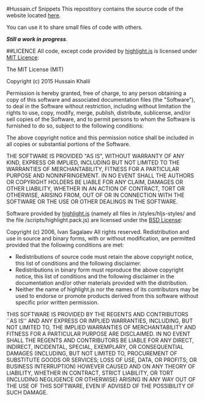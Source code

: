 #Hussain.cf Snippets
This repostitory contains the source code of the website located [here](https://uploads.hussain.cf/snippets/).

You can use it to share small files of code with others.

***Still a work in progress***.

##LICENCE
All code, except code provided by [highlight.js](https://hightlightjs.org) is licensed under [MIT Licence](http://opensource.org/licenses/MIT):

The MIT License (MIT)

Copyright (c) 2015 Hussain Khalil

Permission is hereby granted, free of charge, to any person obtaining a copy
of this software and associated documentation files (the "Software"), to deal
in the Software without restriction, including without limitation the rights
to use, copy, modify, merge, publish, distribute, sublicense, and/or sell
copies of the Software, and to permit persons to whom the Software is
furnished to do so, subject to the following conditions:

The above copyright notice and this permission notice shall be included in
all copies or substantial portions of the Software.

THE SOFTWARE IS PROVIDED "AS IS", WITHOUT WARRANTY OF ANY KIND, EXPRESS OR
IMPLIED, INCLUDING BUT NOT LIMITED TO THE WARRANTIES OF MERCHANTABILITY,
FITNESS FOR A PARTICULAR PURPOSE AND NONINFRINGEMENT. IN NO EVENT SHALL THE
AUTHORS OR COPYRIGHT HOLDERS BE LIABLE FOR ANY CLAIM, DAMAGES OR OTHER
LIABILITY, WHETHER IN AN ACTION OF CONTRACT, TORT OR OTHERWISE, ARISING FROM,
OUT OF OR IN CONNECTION WITH THE SOFTWARE OR THE USE OR OTHER DEALINGS IN
THE SOFTWARE.

Software provided by [highlight.js](https://hightlightjs.org) (namely all files in /styles/hljs-styles/ and the file /scripts/highlight.pack.js) are licensed under the [BSD License](http://opensource.org/licenses/BSD-3-Clause):

Copyright (c) 2006, Ivan Sagalaev
All rights reserved.
Redistribution and use in source and binary forms, with or without
modification, are permitted provided that the following conditions are met:

   * Redistributions of source code must retain the above copyright
      notice, this list of conditions and the following disclaimer.
   * Redistributions in binary form must reproduce the above copyright
      notice, this list of conditions and the following disclaimer in the
      documentation and/or other materials provided with the distribution.
   * Neither the name of highlight.js nor the names of its contributors 
      may be used to endorse or promote products derived from this software 
      without specific prior written permission.

THIS SOFTWARE IS PROVIDED BY THE REGENTS AND CONTRIBUTORS ``AS IS'' AND ANY
EXPRESS OR IMPLIED WARRANTIES, INCLUDING, BUT NOT LIMITED TO, THE IMPLIED
WARRANTIES OF MERCHANTABILITY AND FITNESS FOR A PARTICULAR PURPOSE ARE
DISCLAIMED. IN NO EVENT SHALL THE REGENTS AND CONTRIBUTORS BE LIABLE FOR ANY
DIRECT, INDIRECT, INCIDENTAL, SPECIAL, EXEMPLARY, OR CONSEQUENTIAL DAMAGES
(INCLUDING, BUT NOT LIMITED TO, PROCUREMENT OF SUBSTITUTE GOODS OR SERVICES;
LOSS OF USE, DATA, OR PROFITS; OR BUSINESS INTERRUPTION) HOWEVER CAUSED AND
ON ANY THEORY OF LIABILITY, WHETHER IN CONTRACT, STRICT LIABILITY, OR TORT
(INCLUDING NEGLIGENCE OR OTHERWISE) ARISING IN ANY WAY OUT OF THE USE OF THIS
SOFTWARE, EVEN IF ADVISED OF THE POSSIBILITY OF SUCH DAMAGE.
